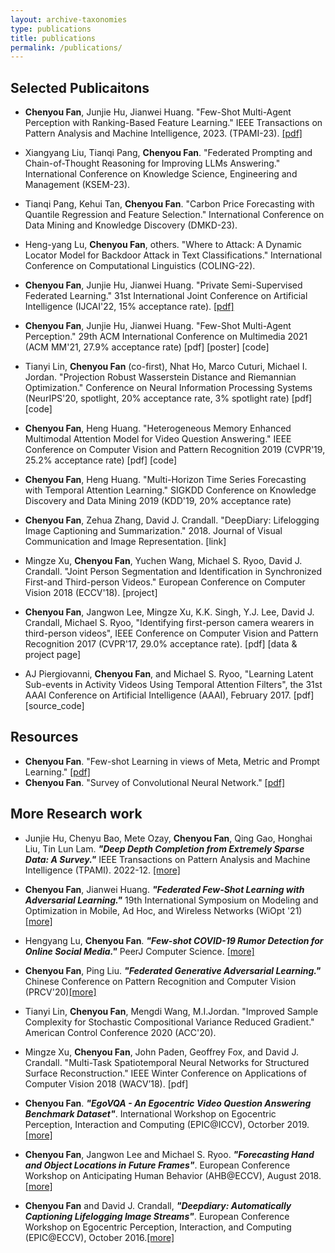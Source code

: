 ```yaml
---
layout: archive-taxonomies
type: publications
title: publications
permalink: /publications/
---
```




## Selected Publicaitons
* **Chenyou Fan**, Junjie Hu, Jianwei Huang. "Few-Shot Multi-Agent Perception with Ranking-Based Feature Learning." IEEE Transactions on Pattern Analysis and Machine Intelligence, 2023. (TPAMI-23). [[pdf]](https://ieeexplore.ieee.org/document/10149393?_blank)

* Xiangyang Liu, Tianqi Pang, **Chenyou Fan**. "Federated Prompting and Chain-of-Thought Reasoning for Improving LLMs Answering." International Conference on Knowledge Science, Engineering and Management (KSEM-23).

* Tianqi Pang, Kehui Tan, **Chenyou Fan**. "Carbon Price Forecasting with Quantile Regression and Feature Selection." International Conference on Data Mining and Knowledge Discovery (DMKD-23).

* Heng-yang Lu, **Chenyou Fan**, others. "Where to Attack: A Dynamic Locator Model for Backdoor Attack in Text Classifications." International Conference on Computational Linguistics (COLING-22).

* **Chenyou Fan**, Junjie Hu, Jianwei Huang. "Private Semi-Supervised Federated Learning." 31st International Joint Conference on Artificial Intelligence (IJCAI'22, 15% acceptance rate). [[pdf]](https://www.ijcai.org/proceedings/2022/279?_blank)

* **Chenyou Fan**, Junjie Hu, Jianwei Huang. "Few-Shot Multi-Agent Perception." 29th ACM International Conference on Multimedia 2021 (ACM MM'21, 27.9% acceptance rate) [pdf] [poster] [code]

* Tianyi Lin, **Chenyou Fan** (co-first), Nhat Ho, Marco Cuturi, Michael I. Jordan. "Projection Robust Wasserstein Distance and Riemannian Optimization." Conference on Neural Information Processing Systems (NeurIPS'20, spotlight, 20% acceptance rate, 3% spotlight rate) [pdf] [code]


* **Chenyou Fan**, Heng Huang. "Heterogeneous Memory Enhanced Multimodal Attention Model for Video Question Answering." IEEE Conference on Computer Vision and Pattern Recognition 2019 (CVPR'19, 25.2% acceptance rate) [pdf] [code]

* **Chenyou Fan**, Heng Huang. "Multi-Horizon Time Series Forecasting with Temporal Attention Learning." SIGKDD Conference on Knowledge Discovery and Data Mining 2019 (KDD'19, 20% acceptance rate)

* **Chenyou Fan**, Zehua Zhang, David J. Crandall. "DeepDiary: Lifelogging Image Captioning and Summarization." 2018. Journal of Visual Communication and Image Representation. [link]

* Mingze Xu, **Chenyou Fan**, Yuchen Wang, Michael S. Ryoo, David J. Crandall. "Joint Person Segmentation and Identification in Synchronized First-and Third-person Videos." European Conference on Computer Vision 2018 (ECCV'18). [project]

* **Chenyou Fan**, Jangwon Lee, Mingze Xu, K.K. Singh, Y.J. Lee, David J. Crandall, Michael S. Ryoo, "Identifying first-person camera wearers in third-person videos", IEEE Conference on Computer Vision and Pattern Recognition 2017 (CVPR'17, 29.0% acceptance rate). [pdf] [data & project page]

* AJ Piergiovanni, **Chenyou Fan**, and Michael S. Ryoo, "Learning Latent Sub-events in Activity Videos Using Temporal Attention Filters", the 31st AAAI Conference on Artificial Intelligence (AAAI), February 2017. [pdf] [source_code]


## Resources
* **Chenyou Fan**. "Few-shot Learning in views of Meta, Metric and Prompt Learning." [[pdf]](https://fanchenyou.github.io/homepage/docs/FSL.pdf)
* **Chenyou Fan**. "Survey of Convolutional Neural Network." [[pdf]](https://fanchenyou.github.io/homepage/docs/cnn_survey.pdf)


## More Research work
* Junjie Hu, Chenyu Bao, Mete Ozay, **Chenyou Fan**, Qing Gao, Honghai Liu, Tin Lun Lam. ***"Deep Depth Completion from Extremely Sparse Data: A Survey."*** IEEE Transactions on Pattern Analysis and Machine Intelligence (TPAMI). 2022-12. [[more]](https://arxiv.org/abs/2205.05335)

* **Chenyou Fan**, Jianwei Huang. ***"Federated Few-Shot Learning with Adversarial Learning."*** 19th International Symposium on Modeling and Optimization in Mobile, Ad Hoc, and Wireless Networks (WiOpt '21)[[more]](https://arxiv.org/abs/2104.00365)

* Hengyang Lu, **Chenyou Fan**. ***"Few-shot COVID-19 Rumor Detection for Online Social Media."*** PeerJ Computer Science. [[more]](https://peerj.com/articles/cs-688/)

* **Chenyou Fan**, Ping Liu. ***"Federated Generative Adversarial Learning."*** Chinese Conference on Pattern Recognition and Computer Vision (PRCV'20)[[more]](https://arxiv.org/abs/2005.03793)
 
* Tianyi Lin, **Chenyou Fan**, Mengdi Wang, M.I.Jordan. "Improved Sample Complexity for Stochastic Compositional Variance Reduced Gradient." American Control Conference 2020 (ACC'20).


* Mingze Xu, **Chenyou Fan**, John Paden, Geoffrey Fox, and David J. Crandall. "Multi-Task Spatiotemporal Neural Networks for Structured Surface Reconstruction." IEEE Winter Conference on Applications of Computer Vision 2018 (WACV’18). [pdf]

* **Chenyou Fan**. ***"EgoVQA - An Egocentric Video Question Answering Benchmark Dataset"***. International Workshop on Egocentric Perception, Interaction and Computing (EPIC@ICCV), Octorber 2019.[[more]](https://openaccess.thecvf.com/content_ICCVW_2019/html/EPIC/Fan_EgoVQA_-_An_Egocentric_Video_Question_Answering_Benchmark_Dataset_ICCVW_2019_paper.html)

* **Chenyou Fan**, Jangwon Lee and Michael S. Ryoo. ***"Forecasting Hand and Object Locations in Future Frames"***. European Conference Workshop on Anticipating Human Behavior (AHB@ECCV), August 2018.[[more]](https://arxiv.org/abs/1705.07328)

* **Chenyou Fan** and David J. Crandall, ***"Deepdiary: Automatically Captioning Lifelogging Image Streams"***. European Conference Workshop on Egocentric Perception, Interaction, and Computing (EPIC@ECCV), October 2016.[[more]](http://vision.soic.indiana.edu/projects/deepdiary-automatically-captioning-lifelogging-image-streams/)